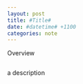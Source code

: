 ```yaml
---
layout: post
title: #Title#
date: #datetime# +1100
categories: note
---
```


Overview

```code1

```
a description

```code2

```